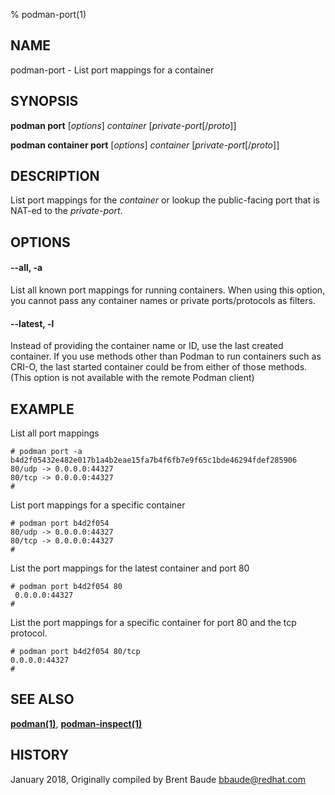 % podman-port(1)

## NAME
podman\-port - List port mappings for a container

## SYNOPSIS
**podman port** [*options*] *container* [*private-port*[/*proto*]]

**podman container port** [*options*] *container* [*private-port*[/*proto*]]

## DESCRIPTION
List port mappings for the *container* or lookup the public-facing port that is NAT-ed to the *private-port*.

## OPTIONS

#### **--all**, **-a**

List all known port mappings for running containers.  When using this option, you cannot pass any container names
or private ports/protocols as filters.

#### **--latest**, **-l**

Instead of providing the container name or ID, use the last created container. If you use methods other than Podman
to run containers such as CRI-O, the last started container could be from either of those methods. (This option is not available with the remote Podman client)

## EXAMPLE

List all port mappings
```
# podman port -a
b4d2f05432e482e017b1a4b2eae15fa7b4f6fb7e9f65c1bde46294fdef285906
80/udp -> 0.0.0.0:44327
80/tcp -> 0.0.0.0:44327
#
```

List port mappings for a specific container
```
# podman port b4d2f054
80/udp -> 0.0.0.0:44327
80/tcp -> 0.0.0.0:44327
#
```
List the port mappings for the latest container and port 80
```
# podman port b4d2f054 80
 0.0.0.0:44327
#
```

List the port mappings for a specific container for port 80 and the tcp protocol.
```
# podman port b4d2f054 80/tcp
0.0.0.0:44327
#
```
## SEE ALSO
**[podman(1)](podman.1.md)**, **[podman-inspect(1)](podman-inspect.1.md)**

## HISTORY
January 2018, Originally compiled by Brent Baude <bbaude@redhat.com>
